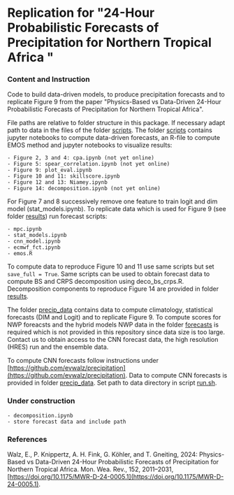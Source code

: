 # Replication for "24-Hour Probabilistic Forecasts of Precipitation for Northern Tropical Africa "

### Content and Instruction
Code to build data-driven models, to produce precipitation forecasts and to replicate Figure 9 from the paper "Physics-Based vs Data-Driven 24-Hour Probabilistic Forecasts of Precipitation for Northern Tropical Africa".

File paths are relative to folder structure in this package. If necessary adapt path to data in the files of the folder [scripts](./scripts/). The folder [scripts](./scripts/) contains jupyter notebooks to compute data-driven forecasts, an R-file to compute EMOS method and jupyter notebooks to visualize results:
    
    - Figure 2, 3 and 4: cpa.ipynb (not yet online)
    - Figure 5: spear_correlation.ipynb (not yet online)
    - Figure 9: plot_eval.ipynb
    - Figure 10 and 11: skillscore.ipynb
    - Figure 12 and 13: Niamey.ipynb
    - Figure 14: decomposition.ipynb (not yet online)

For Figure 7 and 8 successively remove one feature to train logit and dim model (stat_models.ipynb). To replicate data which is used for Figure 9 (see folder [results](./precip_data/results/)) run forecast scripts: 

    - mpc.ipynb
    - stat_models.ipynb
    - cnn_model.ipynb
    - ecmwf_fct.ipynb 
    - emos.R
 
To compute data to reproduce Figure 10 and 11 use same scripts but set `save_full = True`. Same scripts can be used to obtain forecast data to compute BS and CRPS decomposition using deco_bs_crps.R. Decomposition components to reproduce Figure 14 are provided in folder [results](./precip_data/results/). 

The folder [precip_data](./precip_data/) contains data to compute climatology, statistical forecasts (DIM and Logit) and to replicate Figure 9. To compute scores for NWP foreacsts and the hybrid models NWP data in the folder [forecasts](./precip_data/forecasts) is required which is not provided in this repository since data size is too large. Contact us to obtain access to the CNN forecast data, the high resolution (HRES) run and the ensemble data.

To compute CNN forecasts follow instructions under [https://github.com/evwalz/precipitation](https://github.com/evwalz/precipitation). Data to compute CNN forecasts is provided in folder [precip_data](./precip_data/). Set path to data directory in script [run.sh](https://github.com/evwalz/precipitation/tree/main/run).

### Under construction

    - decomposition.ipynb
    - store forecast data and include path

### References
Walz, E., P. Knippertz, A. H. Fink, G. Köhler, and T. Gneiting, 2024: Physics-Based vs Data-Driven 24-Hour Probabilistic Forecasts of Precipitation for Northern Tropical Africa. Mon. Wea. Rev., 152, 2011–2031, [https://doi.org/10.1175/MWR-D-24-0005.1](https://doi.org/10.1175/MWR-D-24-0005.1). 

